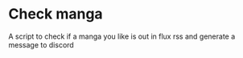 # Check manga

A script to check if a manga you like is out in flux rss and generate a message to discord